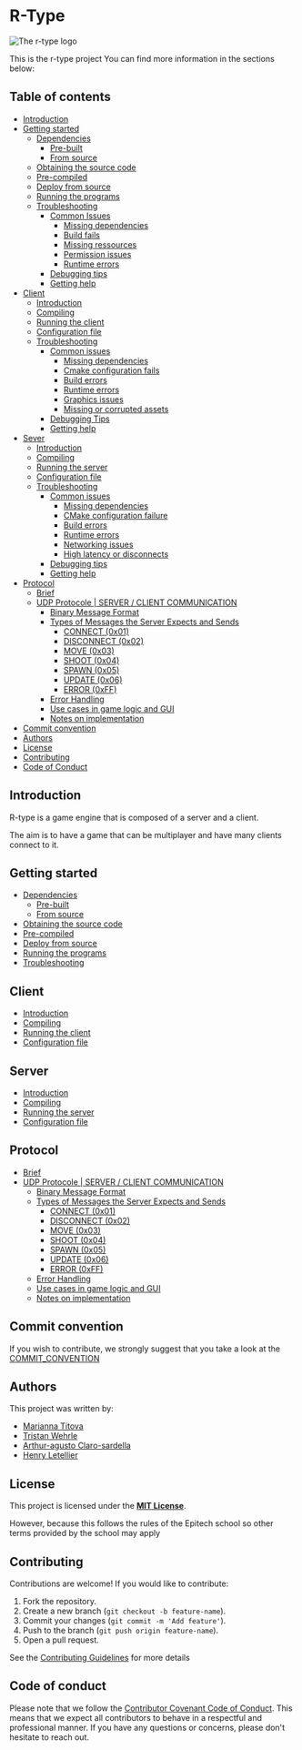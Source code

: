 # R-Type

![The r-type logo](./RtypeLogo.png)

This is the r-type project
You can find more information in the sections below:

## Table of contents

* [Introduction](#introduction)
* [Getting started](#getting-started)
  * [Dependencies](./doc/gettingStarted.md#dependencies)
    * [Pre-built](./doc/gettingStarted.md#pre-built)
    * [From source](./doc/gettingStarted.md#from-source)
  * [Obtaining the source code](./doc/gettingStarted.md#obtaining-the-source-code)
  * [Pre-compiled](./doc/gettingStarted.md#pre-compiled)
  * [Deploy from source](./doc/gettingStarted.md#deploy-from-source)
  * [Running the programs](./doc/gettingStarted.md#running-the-programs)
  * [Troubleshooting](./doc/gettingStarted.md#troubleshooting)
    * [Common Issues](./doc/gettingStarted.md#common-issues)
      * [Missing dependencies](./doc/gettingStarted.md#1-missing-dependencies)
      * [Build fails](./doc/gettingStarted.md#2-build-fails)
      * [Missing ressources](./doc/gettingStarted.md#3-missing-resources)
      * [Permission issues](./doc/gettingStarted.md#4-permission-issues)
      * [Runtime errors](./doc/gettingStarted.md#5-runtime-errors)
    * [Debugging tips](./doc/gettingStarted.md#debugging-tips)
    * [Getting help](./doc/gettingStarted.md#getting-help)
* [Client](#client)
  * [Introduction](./doc/client.md#introduction)
  * [Compiling](./doc/client.md#compiling)
  * [Running the client](./doc/client.md#running-the-client)
  * [Configuration file](./doc/client.md#configuration-file)
  * [Troubleshooting](./doc/client.md#troubleshooting)
    * [Common issues](./doc/client.md#common-issues)
      * [Missing dependencies](./doc/client.md#1-missing-dependencies)
      * [Cmake configuration fails](./doc/client.md#2-cmake-configuration-fails)
      * [Build errors](./doc/client.md#3-build-errors)
      * [Runtime errors](./doc/client.md#4-runtime-errors)
      * [Graphics issues](./doc/client.md#5-graphics-issues)
      * [Missing or corrupted assets](./doc/client.md#6-missing-or-corrupted-assets)
    * [Debugging Tips](./doc/client.md#debugging-tips)
    * [Getting help](./doc/client.md#getting-help)
* [Sever](#server)
  * [Introduction](./doc/server.md#introduction)
  * [Compiling](./doc/server.md#compiling)
  * [Running the server](./doc/server.md#running-the-server)
  * [Configuration file](./doc/server.md#configuration-file)
  * [Troubleshooting](./doc/server.md#troubleshooting)
    * [Common issues](./doc/server.md#common-issues)
      * [Missing dependencies](./doc/server.md#1-missing-dependencies)
      * [CMake configuration failure](./doc/server.md#2-cmake-configuration-fails)
      * [Build errors](./doc/server.md#3-build-errors)
      * [Runtime errors](./doc/server.md#4-runtime-errors)
      * [Networking issues](./doc/server.md#5-networking-issues)
      * [High latency or disconnects](./doc/server.md#6-high-latency-or-disconnects)
    * [Debugging tips](./doc/server.md#debugging-tips)
    * [Getting help](./doc/server.md#getting-help)
* [Protocol](#protocol)
  * [Brief](./doc/UDPProtocol.md#brief)
  * [UDP Protocole | SERVER / CLIENT COMMUNICATION](./doc/UDPProtocol.md#udp-protocol--server--client-communication)
    * [Binary Message Format](./doc/UDPProtocol.md#binary-message-format)
    * [Types of Messages the Server Expects and Sends](./doc/UDPProtocol.md#types-of-messages-the-server-expects-and-sends)
      * [CONNECT (0x01)](./doc/UDPProtocol.md#connect-0x01)
      * [DISCONNECT (0x02)](./doc/UDPProtocol.md#disconnect-0x02)
      * [MOVE (0x03)](./doc/UDPProtocol.md#move-0x03)
      * [SHOOT (0x04)](./doc/UDPProtocol.md#shoot-0x04)
      * [SPAWN (0x05)](./doc/UDPProtocol.md#spawn-0x05)
      * [UPDATE (0x06)](./doc/UDPProtocol.md#update-0x06)
      * [ERROR (0xFF)](./doc/UDPProtocol.md#error-0xff)
    * [Error Handling](./doc/UDPProtocol.md#error-handling)
    * [Use cases in game logic and GUI](./doc/UDPProtocol.md#use-cases-in-game-logic-and-gui)
    * [Notes on implementation](./doc/UDPProtocol.md#notes-on-implementation)
* [Commit convention](#commit-convention)
* [Authors](#authors)
* [License](#license)
* [Contributing](#contributing)
* [Code of Conduct](./CODE_OF_CONDUCT.md)

## Introduction

R-type is a game engine that is composed of a server and a client.

The aim is to have a game that can be multiplayer and have many clients connect to it.

## Getting started

* [Dependencies](./doc/gettingStarted.md#dependencies)
  * [Pre-built](./gettingStarted.md#pre-built)
  * [From source](./doc/gettingStarted.md#from-source)
* [Obtaining the source code](./doc/gettingStarted.md#obtaining-the-source-code)
* [Pre-compiled](./doc/gettingStarted.md#pre-compiled)
* [Deploy from source](./doc/gettingStarted.md#deploy-from-source)
* [Running the programs](./doc/gettingStarted.md#running-the-programs)
* [Troubleshooting](./doc/gettingStarted.md#troubleshooting)

## Client

* [Introduction](./doc/client.md#introduction)
* [Compiling](./doc/client.md#compiling)
* [Running the client](./doc/client.md#running-the-client)
* [Configuration file](./doc/client.md#configuration-file)

## Server

* [Introduction](./doc/server.md#introduction)
* [Compiling](./doc/server.md#compiling)
* [Running the server](./doc/server.md#running-the-server)
* [Configuration file](./doc/server.md#configuration-file)

## Protocol

* [Brief](./doc/UDPProtocol.md#brief)
* [UDP Protocole | SERVER / CLIENT COMMUNICATION](./doc/UDPProtocol.md#udp-protocol--server--client-communication)
  * [Binary Message Format](./doc/UDPProtocol.md#binary-message-format)
  * [Types of Messages the Server Expects and Sends](./doc/UDPProtocol.md#types-of-messages-the-server-expects-and-sends)
    * [CONNECT (0x01)](./doc/UDPProtocol.md#connect-0x01)
    * [DISCONNECT (0x02)](./doc/UDPProtocol.md#disconnect-0x02)
    * [MOVE (0x03)](./doc/UDPProtocol.md#move-0x03)
    * [SHOOT (0x04)](./doc/UDPProtocol.md#shoot-0x04)
    * [SPAWN (0x05)](./doc/UDPProtocol.md#spawn-0x05)
    * [UPDATE (0x06)](./doc/UDPProtocol.md#update-0x06)
    * [ERROR (0xFF)](./doc/UDPProtocol.md#error-0xff)
  * [Error Handling](./doc/UDPProtocol.md#error-handling)
  * [Use cases in game logic and GUI](./doc/UDPProtocol.md#use-cases-in-game-logic-and-gui)
  * [Notes on implementation](./doc/UDPProtocol.md#notes-on-implementation)

## Commit convention

If you wish to contribute, we strongly suggest that you take a look at the [COMMIT_CONVENTION](./COMMIT_CONVENTION.md)

## Authors

This project was written by:

* [Marianna Titova](https://github.com/marianna-titova)
* [Tristan Wehrle](https://github.com/floksdev)
* [Arthur-agusto Claro-sardella](https://github.com/DoctorTangerina)
* [Henry Letellier](https://github.com/HenraL)

## License

This project is licensed under the **[MIT License](./LICENSE)**.

However, because this follows the rules of the Epitech school so other terms provided by the school may apply

## Contributing

Contributions are welcome! If you would like to contribute:

1. Fork the repository.
2. Create a new branch (`git checkout -b feature-name`).
3. Commit your changes (`git commit -m 'Add feature'`).
4. Push to the branch (`git push origin feature-name`).
5. Open a pull request.

See the [Contributing Guidelines](./CONTRIBUTING.md) for more details

## Code of conduct

Please note that we follow the [Contributor Covenant Code of Conduct](./CODE_OF_CONDUCT.md).
This means that we expect all contributors to behave in a respectful and professional manner.
If you have any questions or concerns, please don't hesitate to reach out.

